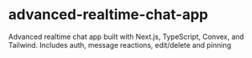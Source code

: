 # advanced-realtime-chat-app
Advanced realtime chat app built with Next.js, TypeScript, Convex, and Tailwind. Includes auth, message reactions, edit/delete and pinning
